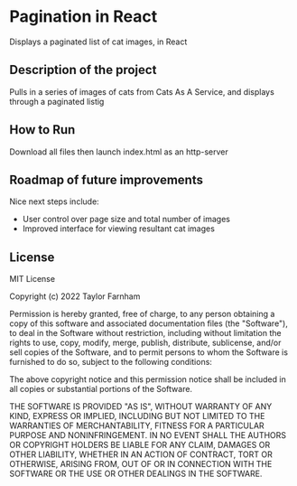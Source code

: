 # Pagination in React
Displays a paginated list of cat images, in React

## Description of the project
Pulls in a series of images of cats from Cats As A Service, and displays through a paginated listig

## How to Run
Download all files then launch index.html as an http-server

## Roadmap of future improvements
Nice next steps include:

- User control over page size and total number of images
- Improved interface for viewing resultant cat images

## License

MIT License

Copyright (c) 2022 Taylor Farnham

Permission is hereby granted, free of charge, to any person obtaining a copy
of this software and associated documentation files (the "Software"), to deal
in the Software without restriction, including without limitation the rights
to use, copy, modify, merge, publish, distribute, sublicense, and/or sell
copies of the Software, and to permit persons to whom the Software is
furnished to do so, subject to the following conditions:

The above copyright notice and this permission notice shall be included in all
copies or substantial portions of the Software.

THE SOFTWARE IS PROVIDED "AS IS", WITHOUT WARRANTY OF ANY KIND, EXPRESS OR
IMPLIED, INCLUDING BUT NOT LIMITED TO THE WARRANTIES OF MERCHANTABILITY,
FITNESS FOR A PARTICULAR PURPOSE AND NONINFRINGEMENT. IN NO EVENT SHALL THE
AUTHORS OR COPYRIGHT HOLDERS BE LIABLE FOR ANY CLAIM, DAMAGES OR OTHER
LIABILITY, WHETHER IN AN ACTION OF CONTRACT, TORT OR OTHERWISE, ARISING FROM,
OUT OF OR IN CONNECTION WITH THE SOFTWARE OR THE USE OR OTHER DEALINGS IN THE
SOFTWARE.
